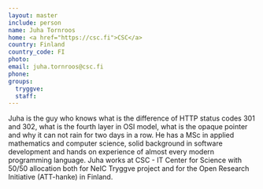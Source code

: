 ```yaml
---
layout: master
include: person
name: Juha Tornroos
home: <a href="https://csc.fi">CSC</a>
country: Finland
country_code: FI
photo:
email: juha.tornroos@csc.fi
phone:
groups:
  tryggve:
  staff:
---
```

Juha is the guy who knows what is the difference of HTTP status codes 301 and
302, what is the fourth layer in OSI model, what is the opaque pointer and why
it can not rain for two days in a row. He has a MSc in applied mathematics and
computer science, solid background in software development and hands on
experience of almost every modern programming language. Juha works at CSC - IT
Center for Science with 50/50 allocation both for NeIC Tryggve project and for
the Open Research Initiative (ATT-hanke) in Finland.

